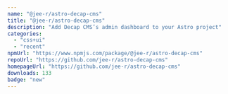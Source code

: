 ```yaml
---
name: "@jee-r/astro-decap-cms"
title: "@jee-r/astro-decap-cms"
description: "Add Decap CMS’s admin dashboard to your Astro project"
categories:
  - "css+ui"
  - "recent"
npmUrl: "https://www.npmjs.com/package/@jee-r/astro-decap-cms"
repoUrl: "https://github.com/jee-r/astro-decap-cms"
homepageUrl: "https://github.com/jee-r/astro-decap-cms"
downloads: 133
badge: "new"
---
```

